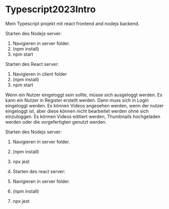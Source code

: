 # Typescript2023Intro
Mein Typescript projekt mit react frontend and nodejs backend. 


Starten des Nodejs server:
1. Navigieren in server folder.
2. (npm install)
3. npm start

Starten des React server:
1. Navigieren in client folder
2. (npm install)
3. npm start

Wenn ein Nutzer eingeloggt sein sollte, müsse sich ausgeloggt werden. 
Es kann ein Nutzer in Register erstellt werden. Dann muss sich in Login eingeloggt werden. Es können Videos angesehen werden, wenn der nutzer eingeloggt ist, aber diese können nicht bearbeitet werden ohne sich einzuloggen.
Es können Videos editiert werden, Thumbnails hochgeladen werden oder die vorgefertigten genutzt werden. 

Starten des Nodejs server:
1. Navigieren in server folder.
2. (npm install)
3. npx jest

4. Starten des react server:
1. Navigieren in server folder.
2. (npm install)
3. npx jest

